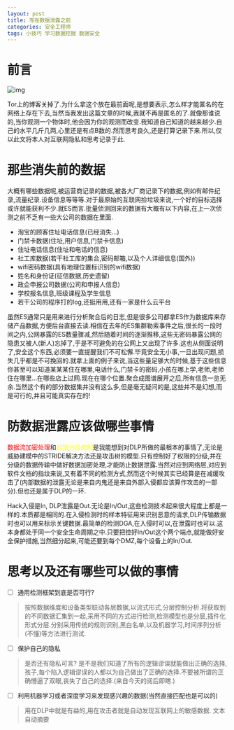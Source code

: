 ```yaml
---
layout: post
title: 写在数据泄露之前
categories: 安全工程师
tags: 小技巧 学习数据挖掘 数据安全
---
```


# 前言

![img](https://img.iami.xyz/images/goodbaytoonionblog.png)

Tor上的博客关掉了.为什么拿这个放在最前面呢,是想要表示,怎么样才能匿名的在网络上存在下去,当然当我发出这篇文章的时候,我就不再是匿名的了.就像那谁说的,当你观测一个物体时,他会因为你的观测而改变.我知道自己知道的越来越少.自己的水平几斤几两,心里还是有点B数的.然而思考良久,还是打算记录下来.所以,仅以此文将本人对互联网隐私和思考记录于此.

# 那些消失前的数据

大概有哪些数据呢,被运营商记录的数据,被各大厂商记录下的数据,例如有邮件纪录,流量纪录.设备信息等等等.对于最原始的互联网捡垃圾来说,一个好的目标选择或许就能获利不少.就ES而言.批量侦测回来的数据有大概有以下内容,在上一次侦测之前不乏有一些大公司的数据在里面.

* 淘宝的顾客住址电话信息(已经消失...)
* 门禁卡数据(住址,用户信息,门禁卡信息)
* 住址电话信息(住址和电话的信息)
* 社工库数据(若干社工库的集合,密码邮箱,以及个人详细信息(国外))
* wifi密码数据(具有地理位置标识别的wifi数据)
* 姓名和身份证(征信数据,历史遗留)
* 政企申报公司数据(公司和申报人信息)
* 学校报名信息,班级课程及学生信息
* 若干公司的程序打的log,还挺用用,还有一家是什么云平台

虽然ES通常只是用来进行分析聚合后的日志,但是很多公司都拿ES作为数据库来存储产品数据,方便后台直接去读.相信在去年的ES集群勒索事件之后,很长的一段时间之内,公网暴露的ES数量骤减,然后随着时间的逐渐推移,这些无密码暴露公网的隐患又被人(新人)忘掉了,于是不可避免的在公网上又出现了许多.这也从侧面说明了,安全这个东西,必须要一直提醒我们不可松懈.毕竟安全无小事,一旦出现问题,损失几乎都是不可挽回的.就拿上面的例子来说,当这些量足够大的时候,基于这些信息你甚至可以知道某某某住在哪里,电话什么,门禁卡的密码,小孩在哪上学,老师,老师住在哪里...在哪些店上过网.现在在哪个位置.聚合成图谱展开之后,所有信息一览无余.当然这个有的部分数据集并没有这么多,但是毫无疑问的是,这些并不是幻想,而是可行的,并且可能真实存在的!

# 防数据泄露应该做哪些事情

<font color="red"> 数据流加密处理</font>和<font color="yellow" >权限分级控制</font>是我能想到对DLP所做的最根本的事情了,无论是威胁建模中的STRIDE解决方法还是攻击树的模型.只有控制好了权限的分级,并在分级的数据传输中做好数据加密处理,才能防止数据泄露.当然对应到网络层,对应到软件文档的指纹来说,又有着不同的检测方式,然而这个时候其实已经算是在减缓攻击了(内部数据的泄露无论是来自内鬼还是来自外部入侵都应该算作攻击的一部分).但也还是属于DLP的一环.

Hack入侵是In, DLP泄露是Out.无论是In/Out,这些检测技术起来很大程度上都是一样的.本质都是相同的.在入侵检测时的样本特征用来识别恶意的请求,DLP传输数据时也可以用来标示关键数据.最简单的检测DGA,在入侵时可以,在泄露时也可以.这本身都处于同一个安全生命周期之中.只要把控好In/Out这个两个端点,就能做好安全保护措施,当然细分起来,可能还要到每个DMZ,每个设备上的In/Out.

# 思考以及还有哪些可以做的事情

- [ ] 通用检测框架到底是否可行?
> 按照数据维度和设备类型联动各层数据,以流式形式,分层控制分析.将获取到的不同数据汇集到一起,采用不同的方式进行检测,检测模型也是分层,插件化形式分层.分别采用传统的规则识别,黑白名单,以及机器学习,时间序列分析(不懂)等方法进行测试.

- [ ] 保护自己的隐私
> 是否还有隐私可言?
> 是不是我们知道了所有的逻辑谬误就能做出正确的选择,孩子,每个陷入逻辑谬误的人都以为自己做出了正确的选择.不要被所谓的正确懵逼了双眼,丧失了自己的选择.(来自今天的阅后即瞎.)

- [ ] 利用机器学习或者深度学习来发现感兴趣的数据(当然直接匹配也是可以的)
> 用在DLP中就是有益的,用在攻击者就是自动发现互联网上的敏感数据.
> 文本自动摘要
